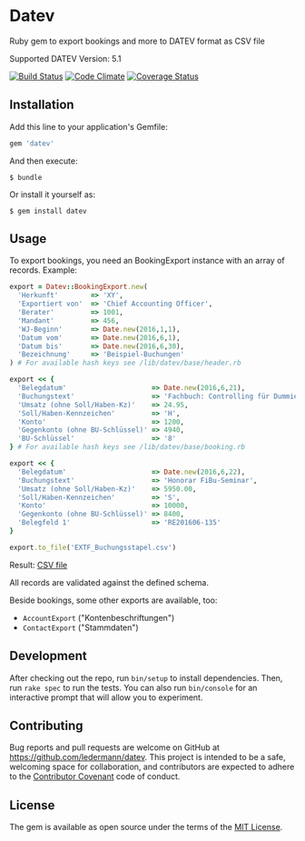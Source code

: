 # Datev

Ruby gem to export bookings and more to DATEV format as CSV file

Supported DATEV Version: 5.1

[![Build Status](https://travis-ci.org/ledermann/datev.svg?branch=master)](https://travis-ci.org/ledermann/datev)
[![Code Climate](https://codeclimate.com/github/ledermann/datev/badges/gpa.svg)](https://codeclimate.com/github/ledermann/datev)
[![Coverage Status](https://coveralls.io/repos/github/ledermann/datev/badge.svg?branch=master)](https://coveralls.io/github/ledermann/datev?branch=master)

## Installation

Add this line to your application's Gemfile:

```ruby
gem 'datev'
```

And then execute:

    $ bundle

Or install it yourself as:

    $ gem install datev

## Usage

To export bookings, you need an BookingExport instance with an array of records. Example:

```ruby
export = Datev::BookingExport.new(
  'Herkunft'        => 'XY',
  'Exportiert von'  => 'Chief Accounting Officer',
  'Berater'         => 1001,
  'Mandant'         => 456,
  'WJ-Beginn'       => Date.new(2016,1,1),
  'Datum vom'       => Date.new(2016,6,1),
  'Datum bis'       => Date.new(2016,6,30),
  'Bezeichnung'     => 'Beispiel-Buchungen'
) # For available hash keys see /lib/datev/base/header.rb

export << {
  'Belegdatum'                     => Date.new(2016,6,21),
  'Buchungstext'                   => 'Fachbuch: Controlling für Dummies',
  'Umsatz (ohne Soll/Haben-Kz)'    => 24.95,
  'Soll/Haben-Kennzeichen'         => 'H',
  'Konto'                          => 1200,
  'Gegenkonto (ohne BU-Schlüssel)' => 4940,
  'BU-Schlüssel'                   => '8'
} # For available hash keys see /lib/datev/base/booking.rb

export << {
  'Belegdatum'                     => Date.new(2016,6,22),
  'Buchungstext'                   => 'Honorar FiBu-Seminar',
  'Umsatz (ohne Soll/Haben-Kz)'    => 5950.00,
  'Soll/Haben-Kennzeichen'         => 'S',
  'Konto'                          => 10000,
  'Gegenkonto (ohne BU-Schlüssel)' => 8400,
  'Belegfeld 1'                    => 'RE201606-135'
}

export.to_file('EXTF_Buchungsstapel.csv')
```

Result: [CSV file](examples/EXTF_Buchungsstapel.csv)

All records are validated against the defined schema.

Beside bookings, some other exports are available, too:

* `AccountExport` ("Kontenbeschriftungen")
* `ContactExport` ("Stammdaten")


## Development

After checking out the repo, run `bin/setup` to install dependencies. Then, run `rake spec` to run the tests. You can also run `bin/console` for an interactive prompt that will allow you to experiment.


## Contributing

Bug reports and pull requests are welcome on GitHub at https://github.com/ledermann/datev. This project is intended to be a safe, welcoming space for collaboration, and contributors are expected to adhere to the [Contributor Covenant](http://contributor-covenant.org) code of conduct.


## License

The gem is available as open source under the terms of the [MIT License](http://opensource.org/licenses/MIT).

